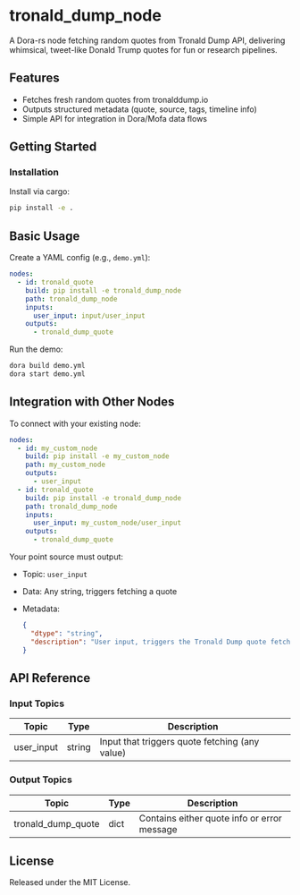 # tronald_dump_node

A Dora-rs node fetching random quotes from Tronald Dump API, delivering whimsical, tweet-like Donald Trump quotes for fun or research pipelines.

## Features
- Fetches fresh random quotes from tronalddump.io
- Outputs structured metadata (quote, source, tags, timeline info)
- Simple API for integration in Dora/Mofa data flows

## Getting Started

### Installation
Install via cargo:
```bash
pip install -e .
```

## Basic Usage

Create a YAML config (e.g., `demo.yml`):

```yaml
nodes:
  - id: tronald_quote
    build: pip install -e tronald_dump_node
    path: tronald_dump_node
    inputs:
      user_input: input/user_input
    outputs:
      - tronald_dump_quote
```

Run the demo:

```bash
dora build demo.yml
dora start demo.yml
```

## Integration with Other Nodes

To connect with your existing node:

```yaml
nodes:
  - id: my_custom_node
    build: pip install -e my_custom_node
    path: my_custom_node
    outputs:
      - user_input
  - id: tronald_quote
    build: pip install -e tronald_dump_node
    path: tronald_dump_node
    inputs:
      user_input: my_custom_node/user_input
    outputs:
      - tronald_dump_quote
```

Your point source must output:

* Topic: `user_input`
* Data: Any string, triggers fetching a quote
* Metadata:

  ```json
  {
    "dtype": "string",
    "description": "User input, triggers the Tronald Dump quote fetch."
  }
  ```

## API Reference

### Input Topics

| Topic       | Type   | Description                                    |
| ----------- | ------ | ---------------------------------------------- |
| user_input  | string | Input that triggers quote fetching (any value) |

### Output Topics

| Topic                | Type  | Description                                  |
| -------------------- | ----- | -------------------------------------------- |
| tronald_dump_quote   | dict  | Contains either quote info or error message  |

## License

Released under the MIT License.
